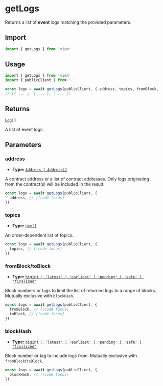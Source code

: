 # getLogs

Returns a list of **event** logs matching the provided parameters. 

## Import

```ts
import { getLogs } from 'viem'
```

## Usage

```ts
import { getLogs } from 'viem'
import { publicClient } from '.'

const logs = await getLogs(publicClient, { address, topics, fromBlock, toBlock })
// [{ ... }, { ... }, { ... }]
```

## Returns

[`Log[]`](/docs/glossary/types#TODO)

A list of event logs.

## Parameters

### address

- **Type:** [`Address | Address[]`](/docs/glossary/types#TODO)

A contract address or a list of contract addresses. Only logs originating from the contract(s) will be included in the result.

```ts
const logs = await getLogs(publicClient, {
  address, // [!code focus]
})
```

### topics

- **Type:** [`Hex[]`](/docs/glossary/types#TODO)

An order-dependent list of topics.

```ts
const logs = await getLogs(publicClient, {
  topics, // [!code focus]
})
```


### fromBlock/toBlock

- **Type:** [`bigint | 'latest' | 'earliest' | 'pending' | 'safe' | 'finalized'`](/docs/glossary/types#TODO)

Block numbers or tags to limit the list of returned logs to a range of blocks. Mutually exclusive with `blockHash`.

```ts
const logs = await getLogs(publicClient, {
  fromBlock, // [!code focus]
  toBlock, // [!code focus]
})
```

### blockHash

- **Type:** [`bigint | 'latest' | 'earliest' | 'pending' | 'safe' | 'finalized'`](/docs/glossary/types#TODO)

Block number or tag to include logs from. Mutually exclusive with `fromBlock`/`toBlock`.

```ts
const logs = await getLogs(publicClient, {
  blockHash, // [!code focus]
})
```